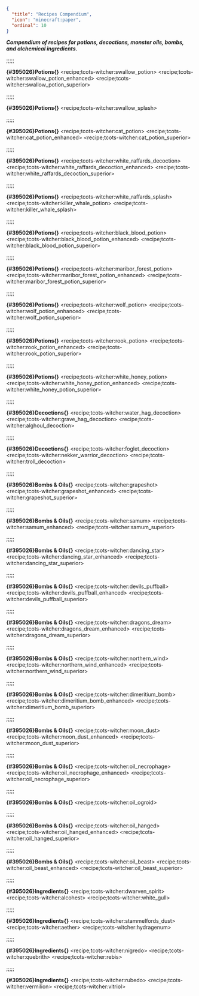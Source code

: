 ```json
{
  "title": "Recipes Compendium",
  "icon": "minecraft:paper",
  "ordinal": 10
}
```


***Compendium of recipes for potions, decoctions, monster oils, bombs, and alchemical ingredients.***

;;;;;

**{#395026}Potions{}**
<recipe;tcots-witcher:swallow_potion>
<recipe;tcots-witcher:swallow_potion_enhanced>
<recipe;tcots-witcher:swallow_potion_superior>

;;;;;

**{#395026}Potions{}**
<recipe;tcots-witcher:swallow_splash>

;;;;;


**{#395026}Potions{}**
<recipe;tcots-witcher:cat_potion>
<recipe;tcots-witcher:cat_potion_enhanced>
<recipe;tcots-witcher:cat_potion_superior>

;;;;;

**{#395026}Potions{}**
<recipe;tcots-witcher:white_raffards_decoction>
<recipe;tcots-witcher:white_raffards_decoction_enhanced>
<recipe;tcots-witcher:white_raffards_decoction_superior>

;;;;;

**{#395026}Potions{}**
<recipe;tcots-witcher:white_raffards_splash>
<recipe;tcots-witcher:killer_whale_potion>
<recipe;tcots-witcher:killer_whale_splash>

;;;;;

**{#395026}Potions{}**
<recipe;tcots-witcher:black_blood_potion>
<recipe;tcots-witcher:black_blood_potion_enhanced>
<recipe;tcots-witcher:black_blood_potion_superior>

;;;;;

**{#395026}Potions{}**
<recipe;tcots-witcher:maribor_forest_potion>
<recipe;tcots-witcher:maribor_forest_potion_enhanced>
<recipe;tcots-witcher:maribor_forest_potion_superior>

;;;;;

**{#395026}Potions{}**
<recipe;tcots-witcher:wolf_potion>
<recipe;tcots-witcher:wolf_potion_enhanced>
<recipe;tcots-witcher:wolf_potion_superior>

;;;;;

**{#395026}Potions{}**
<recipe;tcots-witcher:rook_potion>
<recipe;tcots-witcher:rook_potion_enhanced>
<recipe;tcots-witcher:rook_potion_superior>

;;;;;

**{#395026}Potions{}**
<recipe;tcots-witcher:white_honey_potion>
<recipe;tcots-witcher:white_honey_potion_enhanced>
<recipe;tcots-witcher:white_honey_potion_superior>

;;;;;

**{#395026}Decoctions{}**
<recipe;tcots-witcher:water_hag_decoction>
<recipe;tcots-witcher:grave_hag_decoction>
<recipe;tcots-witcher:alghoul_decoction>

;;;;;

**{#395026}Decoctions{}**
<recipe;tcots-witcher:foglet_decoction>
<recipe;tcots-witcher:nekker_warrior_decoction>
<recipe;tcots-witcher:troll_decoction>

;;;;;

**{#395026}Bombs & Oils{}**
<recipe;tcots-witcher:grapeshot>
<recipe;tcots-witcher:grapeshot_enhanced>
<recipe;tcots-witcher:grapeshot_superior>

;;;;;

**{#395026}Bombs & Oils{}**
<recipe;tcots-witcher:samum>
<recipe;tcots-witcher:samum_enhanced>
<recipe;tcots-witcher:samum_superior>

;;;;;

**{#395026}Bombs & Oils{}**
<recipe;tcots-witcher:dancing_star>
<recipe;tcots-witcher:dancing_star_enhanced>
<recipe;tcots-witcher:dancing_star_superior>

;;;;;

**{#395026}Bombs & Oils{}**
<recipe;tcots-witcher:devils_puffball>
<recipe;tcots-witcher:devils_puffball_enhanced>
<recipe;tcots-witcher:devils_puffball_superior>

;;;;;

**{#395026}Bombs & Oils{}**
<recipe;tcots-witcher:dragons_dream>
<recipe;tcots-witcher:dragons_dream_enhanced>
<recipe;tcots-witcher:dragons_dream_superior>

;;;;;

**{#395026}Bombs & Oils{}**
<recipe;tcots-witcher:northern_wind>
<recipe;tcots-witcher:northern_wind_enhanced>
<recipe;tcots-witcher:northern_wind_superior>

;;;;;

**{#395026}Bombs & Oils{}**
<recipe;tcots-witcher:dimeritium_bomb>
<recipe;tcots-witcher:dimeritium_bomb_enhanced>
<recipe;tcots-witcher:dimeritium_bomb_superior>

;;;;;

**{#395026}Bombs & Oils{}**
<recipe;tcots-witcher:moon_dust>
<recipe;tcots-witcher:moon_dust_enhanced>
<recipe;tcots-witcher:moon_dust_superior>

;;;;;

**{#395026}Bombs & Oils{}**
<recipe;tcots-witcher:oil_necrophage>
<recipe;tcots-witcher:oil_necrophage_enhanced>
<recipe;tcots-witcher:oil_necrophage_superior>

;;;;;

**{#395026}Bombs & Oils{}**
<recipe;tcots-witcher:oil_ogroid>

;;;;;

**{#395026}Bombs & Oils{}**
<recipe;tcots-witcher:oil_hanged>
<recipe;tcots-witcher:oil_hanged_enhanced>
<recipe;tcots-witcher:oil_hanged_superior>

;;;;;

**{#395026}Bombs & Oils{}**
<recipe;tcots-witcher:oil_beast>
<recipe;tcots-witcher:oil_beast_enhanced>
<recipe;tcots-witcher:oil_beast_superior>


;;;;;

**{#395026}Ingredients{}**
<recipe;tcots-witcher:dwarven_spirit>
<recipe;tcots-witcher:alcohest>
<recipe;tcots-witcher:white_gull>

;;;;;

**{#395026}Ingredients{}**
<recipe;tcots-witcher:stammelfords_dust>
<recipe;tcots-witcher:aether>
<recipe;tcots-witcher:hydragenum>


;;;;;

**{#395026}Ingredients{}**
<recipe;tcots-witcher:nigredo>
<recipe;tcots-witcher:quebrith>
<recipe;tcots-witcher:rebis>

;;;;;

**{#395026}Ingredients{}**
<recipe;tcots-witcher:rubedo>
<recipe;tcots-witcher:vermilion>
<recipe;tcots-witcher:vitriol>




